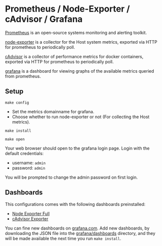 # Prometheus / Node-Exporter / cAdvisor / Grafana

[Prometheus](https://prometheus.io/docs/introduction/overview/) is an
open-source systems monitoring and alerting toolkit.

[node-exporter](https://github.com/prometheus/node_exporter) is a
collector for the Host system metrics, exported via HTTP for
prometheus to periodically poll.

[cAdvisor](https://github.com/google/cadvisor) is a collector of
performance metrics for docker containers, exported via HTTP for
prometheus to periodically poll.

[grafana](https://github.com/grafana/grafana) is a dashboard for
viewing graphs of the available metrics queried from prometheus.

## Setup

```
make config
```

* Set the metrics domainname for grafana.
* Choose whether to run node-exporter or not (For collecting the Host metrics).

```
make install
```

```
make open
```

Your web browser should open to the grafana login page. Login with the default credentials:

 * username: `admin`
 * password: `admin`

You will be prompted to change the admin password on first login.

## Dashboards

This configurations comes with the following dashboards preinstalled:

 * [Node Exporter Full](https://grafana.com/grafana/dashboards/1860-node-exporter-full/)
 * [cAdvisor Exporter](https://grafana.com/grafana/dashboards/14282-cadvisor-exporter/)

You can fine new dashboards on
[grafana.com](https://grafana.com/grafana/dashboards/). Add new
dashboards, by downloading the JSON file into the
[grafana/dashboards](grafana/dashboards) directory, and they will be
made available the next time you run `make install`.
